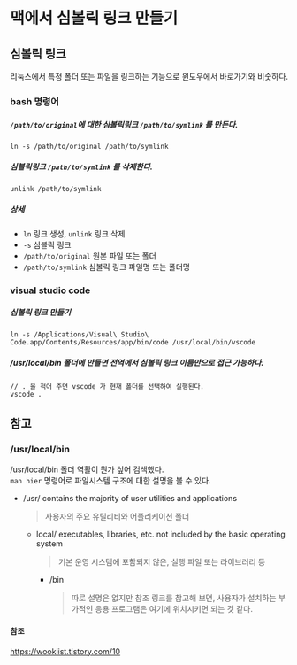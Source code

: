 # 맥에서 심볼릭 링크 만들기

## 심볼릭 링크
리눅스에서 특정 폴더 또는 파일을 링크하는 기능으로 윈도우에서 바로가기와 비숫하다.

### bash 명령어

##### `/path/to/original`에 대한 심볼릭링크 `/path/to/symlink` 를 만든다.
````
ln -s /path/to/original /path/to/symlink 
````
##### 심볼릭링크 `/path/to/symlink` 를 삭제한다.
````
unlink /path/to/symlink
````
##### 상세
- `ln` 링크 생성, `unlink` 링크 삭제
- `-s` 심볼릭 링크  
- `/path/to/original` 원본 파일 또는 폴더  
- `/path/to/symlink` 심볼릭 링크 파일명 또는 폴더명  


### visual studio code 

##### 심볼릭 링크 만들기
```` 
ln -s /Applications/Visual\ Studio\ Code.app/Contents/Resources/app/bin/code /usr/local/bin/vscode
````
##### /usr/local/bin 폴더에 만들면 전역에서 심볼릭 링크 이름만으로 접근 가능하다.
```` 
// . 을 적어 주면 vscode 가 현재 폴더를 선택하여 실행된다.
vscode . 
````


## 참고

### /usr/local/bin
/usr/local/bin 폴더 역활이 뭔가 싶어 검색했다.  
`man hier` 명령어로 파일시스템 구조에 대한 설명을 볼 수 있다.

- /usr/ contains the majority of user utilities and applications  
    > 사용자의 주요 유틸리티와 어플리케이션 폴더
    - local/ executables, libraries, etc. not included by the basic operating system
        > 기본 운영 시스템에 포함되지 않은, 실행 파일 또는 라이브러리 등
        - /bin 
            > 따로 설명은 없지만 참조 링크를 참고해 보면, 사용자가 설치하는 부가적인 응용 프로그램은 여기에 위치시키면 되는 것 같다.

#### 참조
https://wookiist.tistory.com/10
